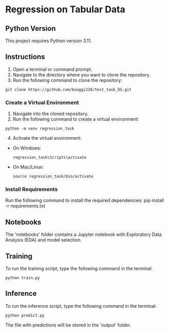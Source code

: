 # Regression on Tabular Data

## Python Version
This project requires Python version 3.11.

## Instructions
1. Open a terminal or command prompt.
2. Navigate to the directory where you want to clone the repository.
3. Run the following command to clone the repository:
```
git clone https://github.com/booggi228/test_task_DS.git
```
### Create a Virtual Environment
1. Navigate into the cloned repository.
2. Run the following command to create a virtual environment:
```
python -m venv regression_task
```
4. Activate the virtual environment:
- On Windows:
  ```
  regression_task\Scripts\activate
  ```
- On Mac/Linux:
  ```
  source regression_task/bin/activate
  ```

### Install Requirements
Run the following command to install the required dependencies:
pip install -r requirements.txt

## Notebooks
The 'notebooks' folder contains a Jupyter notebook with Exploratory Data Analysis (EDA) and model selection.

## Training
To run the training script, type the following command in the terminal:
```
python train.py
```

## Inference
To run the inference script, type the following command in the terminal:
```
python predict.py
```

The file with predictions will be stored in the 'output' folder.
